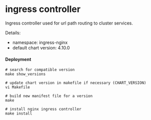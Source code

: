# ingress controller

Ingress controller used for url path routing to cluster services.

Details:
- namespace: ingress-nginx
- default chart version: 4.10.0

#### Deployment

```
# search for compatible version
make show_versions

# update chart version in makefile if necessary (CHART_VERSION)
vi Makefile

# build new manifest file for a version
make

# install nginx ingress controller
make install
```
